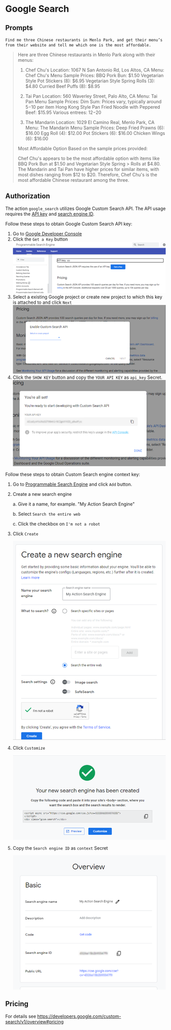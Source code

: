 # Google Search

## Prompts

```
Find me three Chinese restaurants in Menlo Park, and get their menu’s from their website and tell me which one is the most affordable.
```

> Here are three Chinese restaurants in Menlo Park along with their menus:
>
> 1. Chef Chu's
>    Location: 1067 N San Antonio Rd, Los Altos, CA
>    Menu: Chef Chu's Menu
>    Sample Prices:
>    BBQ Pork Bun: $1.50
>    Vegetarian Style Pot Stickers (8): $6.95
>    Vegetarian Style Spring Rolls (3): $4.80
>    Curried Beef Puffs (8): $8.95
>
> 2. Tai Pan
>    Location: 560 Waverley Street, Palo Alto, CA
>    Menu: Tai Pan Menu
>    Sample Prices:
>    Dim Sum: Prices vary, typically around $5-$10 per item
>    Hong Kong Style Pan Fried Noodle with Peppered Beef: $15.95
>    Various entrees: $12-$20
>
> 3. The Mandarin
>    Location: 1029 El Camino Real, Menlo Park, CA
>    Menu: The Mandarin Menu
>    Sample Prices:
>    Deep Fried Prawns (6): $16.00
>    Egg Roll (4): $12.00
>    Pot Stickers (6): $16.00
>    Chicken Wings (6): $16.00
>
> Most Affordable Option
> Based on the sample prices provided:
>
> Chef Chu's appears to be the most affordable option with items like BBQ Pork Bun at $1.50 and Vegetarian Style Spring > Rolls at $4.80.
> The Mandarin and Tai Pan have higher prices for similar items, with most dishes ranging from $12 to $20.
> Therefore, Chef Chu's is the most affordable Chinese restaurant among the three.

## Authorization

The action `google_search` utilizes Google Custom Search API. The API usage requires the [API key](https://developers.google.com/custom-search/v1/overview#api_key) and
[search engine ID](https://programmablesearchengine.google.com/).

Follow these steps to obtain Google Custom Search API key:

1. Go to [Google Developer Console](https://developers.google.com/custom-search/v1/overview#api_key)
2. Click the `Get a Key` button
   ![get key button](./docs/images/2_get_key_button.png)
3. Select a existing Google project or create new project to which this key is attached to and click `Next`
   ![select project](./docs/images/3_select_project.png)
4. Click the `SHOW KEY` button and copy the `YOUR API KEY` as `api_key` Secret.
   ![select project](./docs/images/4_copy_the_key.png)

Follow these steps to obtain Custom Search engine context key:

1. Go to [Programmable Search Engine](https://programmablesearchengine.google.com/) and click `Add` button.
2. Create a new search engine

   a. Give it a name, for example. "My Action Search Engine"

   b. Select `Search the entire web`

   c. Click the checkbox on `I'm not a robot`

3. Click `Create`

   ![create search engine](./docs/images/5_create_search_engine.png)

4. Click `Customize`

   ![customize engine](./docs/images/6_customize_engine.png)

5. Copy the `Search engine ID` as `context` Secret

   ![customize engine](./docs/images/7_copy_search_engine_id.png)

## Pricing

For details see https://developers.google.com/custom-search/v1/overview#pricing
